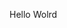 Hello Wolrd












































































































































































































































































































































































































































































































































































































































































































































































































































































































































































































































































































































































































































































































































































































































































































































































































































































































































































































































































































































































































































































































































































































































































































































































































































































































































































































































































































































































































































































































































































































































































































































































































































































































































































































































































































































































































































































































































































































































































































































































































































































































































































































































